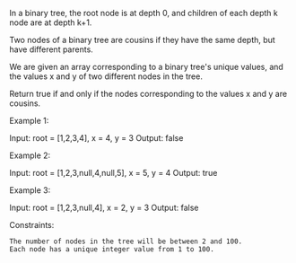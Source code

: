 In a binary tree, the root node is at depth 0, and children of each depth k node are at depth k+1.

Two nodes of a binary tree are cousins if they have the same depth, but have different parents.

We are given an array corresponding to a binary tree's unique values, and the values x and y of two different nodes in the tree.

Return true if and only if the nodes corresponding to the values x and y are cousins.

Example 1:

Input: root = [1,2,3,4], x = 4, y = 3
Output: false

Example 2:

Input: root = [1,2,3,null,4,null,5], x = 5, y = 4
Output: true

Example 3:

Input: root = [1,2,3,null,4], x = 2, y = 3
Output: false

Constraints:

    The number of nodes in the tree will be between 2 and 100.
    Each node has a unique integer value from 1 to 100.
